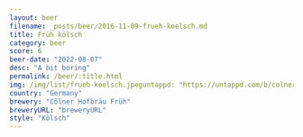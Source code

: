 ```yaml
---
layout: beer
filename: _posts/beer/2016-11-09-frueh-koelsch.md
title: Früh kölsch
category: beer
score: 6
beer-date: "2022-08-07"
desc: "A bit boring"
permalink: /beer/:title.html
img: /img/list/frueh-koelsch.jpeguntappd: "https://untappd.com/b/colner-hofbrau-fruh-fruh-kolsch/1639"
country: "Germany"
brewery: "Cölner Hofbräu Früh"
breweryURL: "breweryURL"
style: "Kölsch"
---
```

